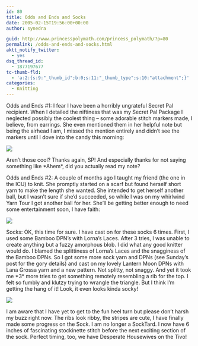 ```yaml
---
id: 80
title: Odds and Ends and Socks
date: 2005-02-15T19:56:00+00:00
author: synedra

guid: http://www.princesspolymath.com/princess_polymath/?p=80
permalink: /odds-and-ends-and-socks.html
aktt_notify_twitter:
  - yes
dsq_thread_id:
  - 1877197677
tc-thumb-fld:
  - 'a:2:{s:9:"_thumb_id";b:0;s:11:"_thumb_type";s:10:"attachment";}'
categories:
  - Knitting
---
```

Odds and Ends #1: I fear I have been a horribly ungrateful Secret Pal recipient. When I detailed the niftiness that was my Secret Pal Package I neglected possibly the coolest thing &#8211; some adorable stitch markers made, I believe, from earrings. She even mentioned them in her helpful note but being the airhead I am, I missed the mention entirely and didn&#8217;t see the markers until I dove into the candy this morning:
  
![](http://www.perlgoddess.com/blog/images/markers.jpg)
  
Aren&#8217;t those cool? Thanks again, SP! And especially thanks for not saying something like \*Ahem\*, did you actually read my note?
  
Odds and Ends #2: A couple of months ago I taught my friend (the one in the ICU) to knit. She promptly started on a scarf but found herself short yarn to make the length she wanted. She intended to get herself another ball, but I wasn&#8217;t sure if she&#8217;d succeeded, so while I was on my whirlwind Yarn Tour I got another ball for her. She&#8217;ll be getting better enough to need some entertainment soon, I have faith:
  
![](http://www.perlgoddess.com/blog/images/susan_yarn.jpg)
  
Socks: OK, this time for sure. I have cast on for these socks 6 times. First, I used some Bamboo DPN&#8217;s with Lorna&#8217;s Laces. After 3 tries, I was unable to create anything but a fuzzy amorphous blob. I did what any good knitter would do. I blamed the splittiness of Lorna&#8217;s Laces and the snagginess of the Bamboo DPNs. So I got some more sock yarn and DPNs (see Sunday&#8217;s post for the gory details) and cast on my lovely Lantern Moon DPNs with Lana Grossa yarn and a new pattern. Not splitty, not snaggy. And yet it took me \*3\* more tries to get something remotely resembling a rib for the top. I felt so fumbly and klutzy trying to wrangle the triangle. But I think I&#8217;m getting the hang of it! Look, it even looks kinda socky!
  
![](http://www.perlgoddess.com/blog/images/sock.jpg)
  
I am aware that I have yet to get to the fun heel turn but please don&#8217;t harsh my buzz right now. The ribs look ribby, the stripes are cute, I have finally made some progress on the Sock. I am no longer a SockTard. I now have 6 inches of fascinating stockinette stitch before the next exciting section of the sock. Perfect timing, too, we have Desperate Housewives on the Tivo!